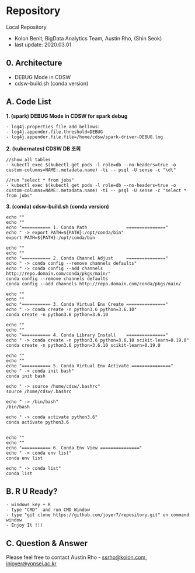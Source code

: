 
# Repository 
Local Repository 
- Kolon Benit, BigData Analytics Team, Austin Rho, (Shin Seok)
- last update: 2020.03.01 

## 0. Architecture
- DEBUG Mode in CDSW  
- cdsw-build.sh (conda version)  



## A. Code List

**1. (spark) DEBUG Mode in CDSW for spark debug**
   
    - log4j.properties file add bellows:  
	- log4j.appender.file.threshold=DEBUG  
	- log4j.appender.file.file=/home/cdsw/spark-driver-DEBUG.log  

**2. (kubernates) CDSW DB 조회**
   
    //show all tables  
    - kubectl exec $(kubectl get pods -l role=db --no-headers=true -o custom-columns=NAME:.metadata.name) -ti -- psql -U sense -c "\dt"  

    //run "select * from jobs"  
    - kubectl exec $(kubectl get pods -l role=db --no-headers=true -o custom-columns=NAME:.metadata.name) -ti -- psql -U sense -c "select * from jobs"   



**3. (conda) cdsw-build.sh (conda version)**

    echo ""  
	echo ""  
	echo "=========== 1. Conda Path               ==============="  
	echo " -> export PATH=${PATH}:/opt/conda/bin"  
	export PATH=${PATH}:/opt/conda/bin
	
	echo ""  
	echo ""  
	echo "=========== 2. Conda Channel Adjust     ==============="  
	echo " -> conda config --remove channels defaults"  
	echo " -> conda config --add channels http://repo.domain.com/conda/pkgs/main/"  
	conda config --remove channels defaults    
	conda config --add channels http://repo.domain.com/conda/pkgs/main/  
	
	echo ""  
	echo ""  
	echo "=========== 3. Conda Virtual Env Create ==============="  
    echo " -> conda create -n python3.6 python=3.6.10"  
	conda create -n python3.6 python=3.6.10  
	
    echo ""  
	echo ""  
	echo "=========== 4. Conda Library Install    ==============="  
    echo " -> conda create -n python3.6 python=3.6.10 scikit-learn=0.19.0"  
	conda create -n python3.6 python=3.6.10	scikit-learn=0.19.0  
	
	echo ""  
	echo ""  
	echo "=========== 5. Conda Virtual Env Activate ==============="  
    echo " -> conda init bash"
	conda init bash  
	
	echo " -> source /home/cdsw/.bashrc"  
	source /home/cdsw/.bashrc  
	
	echo " -> /bin/bash"   
	/bin/bash  
	
	echo " -> conda activate python3.6"
	conda activate python3.6
	
	
	echo ""  
	echo ""  
	echo "=========== 6. Conda Env View ==============="  
	echo " -> conda env list"  
	conda env list  
	
	echo " -> conda list"  
	conda list  
	
	

## B. R U Ready?
    - windows key + R
    - type "CMD"  and run CMD Window
    - type "git clone https://github.com/joyer7/repository.git" on command window
    - Enjoy It !!!
    

## C. Question & Answer
Please feel free to contact Austin Rho 
    - ssrho@kolon.com, injoyer@yonsei.ac.kr


